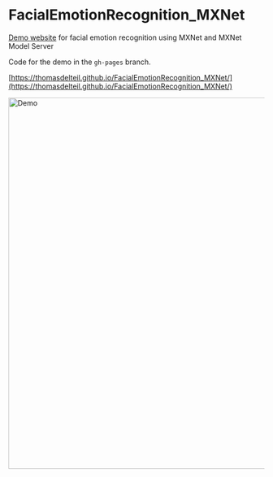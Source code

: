 # FacialEmotionRecognition_MXNet

[Demo website](https://thomasdelteil.github.io/FacialEmotionRecognition_MXNet/) for facial emotion recognition using MXNet and MXNet Model Server

Code for the demo in the `gh-pages` branch.

[https://thomasdelteil.github.io/FacialEmotionRecognition_MXNet/](https://thomasdelteil.github.io/FacialEmotionRecognition_MXNet/)


<img width="731" alt="Demo" src="https://user-images.githubusercontent.com/3716307/48367163-b7d35a80-e664-11e8-80d3-22169c567ba6.png">



